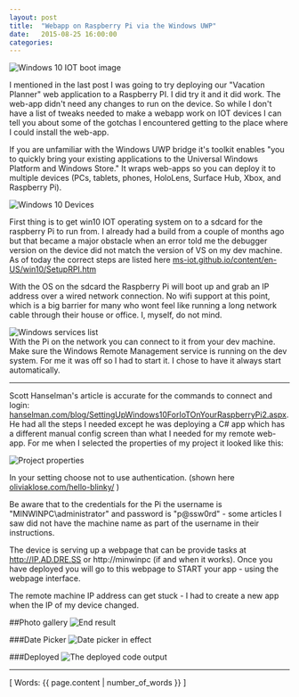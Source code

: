 ```yaml
---
layout: post
title:  "Webapp on Raspberry Pi via the Windows UWP"
date:   2015-08-25 16:00:00
categories:
---
```

<!-- 
bold
**bold**
 -->
![Windows 10 IOT boot image](http://getsetbro.com/images/onraspiviawinuwp/win10iot.png)

I mentioned in the last post I was going to try deploying our "Vacation Planner" web application to a Raspberry PI. I did try it and it did work. The web-app didn't need any changes to run on the device. So while I don't have a list of tweaks needed to make a webapp work on IOT devices I can tell you about some of the gotchas I encountered getting to the place where I could install the web-app.

If you are unfamiliar with the Windows UWP bridge it's toolkit enables "you to quickly bring your existing applications to the Universal Windows Platform and Windows Store." It wraps web-apps so you can deploy it to multiple devices (PCs, tablets, phones, HoloLens, Surface Hub, Xbox, and Raspberry Pi).

![Windows 10 Devices](http://getsetbro.com/images/onraspiviawinuwp/win10devices.png)

First thing is to get win10 IOT operating system on to a sdcard for the raspberry Pi to run from. I already had a build from a couple of months ago but that became a major obstacle when an error told me the debugger version on the device did not match the version of VS on my dev machine. As of today the correct steps are listed here [ms-iot.github.io/content/en-US/win10/SetupRPI.htm](http://ms-iot.github.io/content/en-US/win10/SetupRPI.htm)

With the OS on the sdcard the Raspberry Pi will boot up and grab an IP address over a wired network connection. No wifi support at this point, which is a big barrier for many who wont feel like running a long network cable through their house or office. I, myself, do not mind.

<aside class="thumbnail pullright">
  <img src="http://getsetbro.com/images/onraspiviawinuwp/winservices.png" alt="Windows services list">
</aside>
With the Pi on the network you can connect to it from your dev machine. Make sure the Windows Remote Management service is running on the dev system. For me it was off so I had to start it. I chose to have it always start automatically.

---

Scott Hanselman's article is accurate for the commands to connect and login: [hanselman.com/blog/SettingUpWindows10ForIoTOnYourRaspberryPi2.aspx](http://www.hanselman.com/blog/SettingUpWindows10ForIoTOnYourRaspberryPi2.aspx). He had all the steps I needed except he was deploying a C# app which has a different manual config screen than what I needed for my remote web-app. For me when I selected the properties of my project it looked like this:

![Project properties](http://getsetbro.com/images/onraspiviawinuwp/projectproperties.png)

In your setting choose not to use authentication. (shown here [oliviaklose.com/hello-blinky/](http://oliviaklose.com/hello-blinky/) )

Be aware that to the credentials for the Pi the username is "MINWINPC\administrator" and password is "p@ssw0rd" - some articles I saw did not have the machine name as part of the username in their instructions.

The device is serving up a webpage that can be provide tasks at http://IP.AD.DRE.SS or http://minwinpc (if and when it works). Once you have deployed you will go to this webpage to START your app - using the webpage interface.

The remote machine IP address can get stuck - I had to create a new app when the IP of my device changed.

##Photo gallery
![End result](http://getsetbro.com/images/onraspiviawinuwp/kiosk.png)

###Date Picker
![Date picker in effect](http://getsetbro.com/images/onraspiviawinuwp/datepicker.png)

###Deployed
![The deployed code output](http://getsetbro.com/images/onraspiviawinuwp/deployed.png)

---
[ Words: {{ page.content | number_of_words }} ]